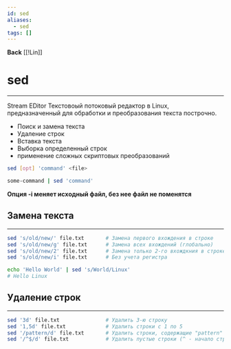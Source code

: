 ```yaml
---
id: sed
aliases:
  - sed
tags: []
---
```

**Back**
    [[!Lin]]

# sed
---
Stream EDitor
Текстовоый потоковый редактор в Linux, предназначенный для обработки и преобразования текста построчно.
- Поиск и замена текста
- Удаление строк
- Вставка текста
- Выборка определенный строк
- применение сложных скриптовых преобразований

```bash
sed [opt] 'command' <file>

some-command | sed 'command'
```
**Опция -i меняет исходный файл, без нее файл не поменятся**


## Замена текста
---
```bash
sed 's/old/new/' file.txt       # Замена первого вхождения в строке
sed 's/old/new/g' file.txt      # Замена всех вхождений (глобально)
sed 's/old/new/2' file.txt      # Замена только 2-го вхождкния в строке
sed 's/old/new/i' file.txt      # Без учета регистра

echo 'Hello World' | sed 's/World/Linux'
# Hello Linux
```

## Удаление строк
---
```bash
sed '3d' file.txt               # Удалить 3-ю строку
sed '1,5d' file.txt             # Удалить строки с 1 по 5
sed '/pattern/d' file.txt       # Удалить строки, содержащие "pattern"
sed '/^$/d' file.txt            # Удалить пустые строки (^ - начало строки, $-конец)
```
